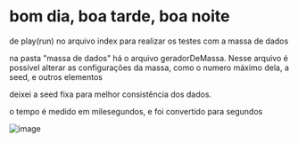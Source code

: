 # bom dia, boa tarde, boa noite

de play(run) no arquivo index para realizar os testes com a massa de dados

na pasta "massa de dados" há o arquivo geradorDeMassa. Nesse arquivo é possível alterar as configurações da massa, como o numero máximo dela, a seed, e outros elementos

deixei a seed fixa para melhor consistência dos dados.

o tempo é medido em milesegundos, e foi convertido para segundos

![image](https://github.com/FabioMoraiss/algoritimos_ordenacao/assets/104800091/d0015f0e-84df-4cfb-8a4d-773521a9687d)
